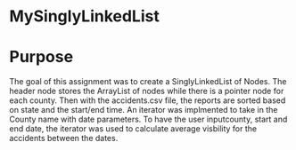 # MySinglyLinkedList
# Purpose
The goal of this assignment was to create a SinglyLinkedList of Nodes. The header node stores the ArrayList of nodes while there is a pointer node for each county. Then with the accidents.csv file, the reports are sorted based on state and the start/end time. An iterator was implmented to take in the County name with date parameters. To have the user inputcounty, start and end date, the iterator was used to calculate average visbility for the accidents between the dates.
